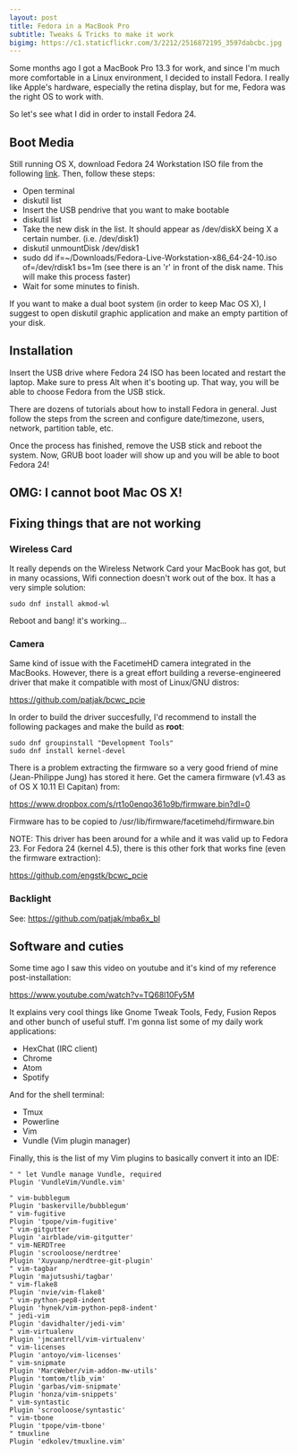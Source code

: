 ```yaml
---
layout: post
title: Fedora in a MacBook Pro
subtitle: Tweaks & Tricks to make it work
bigimg: https://c1.staticflickr.com/3/2212/2516872195_3597dabcbc.jpg
---
```


Some months ago I got a MacBook Pro 13.3 for work, and since I'm much more comfortable in a Linux environment, I decided to install Fedora. I really like Apple's hardware, especially the retina display, but for me, Fedora was the right OS to work with.

So let's see what I did in order to install Fedora 24.

## Boot Media

Still running OS X, download Fedora 24 Workstation ISO file from the following [link](https://getfedora.org/workstation/download/). Then, follow these steps:

* Open terminal
* diskutil list
* Insert the USB pendrive that you want to make bootable
* diskutil list
* Take the new disk in the list. It should appear as /dev/diskX being X a certain number. (i.e. /dev/disk1)
* diskutil unmountDisk /dev/disk1
* sudo dd if=~/Downloads/Fedora-Live-Workstation-x86_64-24-10.iso of=/dev/rdisk1 bs=1m (see there is an 'r' in front of the disk name. This will make this process faster)
* Wait for some minutes to finish.

If you want to make a dual boot system (in order to keep Mac OS X), I suggest to open diskutil graphic application and make an empty partition of your disk.

## Installation

Insert the USB drive where Fedora 24 ISO has been located and restart the laptop. Make sure to press Alt when it's booting up. That way, you will be able to choose Fedora from the USB stick.

There are dozens of tutorials about how to install Fedora in general. Just follow the steps from the screen and configure date/timezone, users, network, partition table, etc.

Once the process has finished, remove the USB stick and reboot the system. Now, GRUB boot loader will show up and you will be able to boot Fedora 24!

## OMG: I cannot boot Mac OS X!

## Fixing things that are not working

### Wireless Card

It really depends on the Wireless Network Card your MacBook has got, but in many ocassions, Wifi connection doesn't work out of the box. It has a very simple solution:

~~~
sudo dnf install akmod-wl
~~~

Reboot and bang! it's working...

### Camera

Same kind of issue with the FacetimeHD camera integrated in the MacBooks. However, there is a great effort building a reverse-engineered driver that make it compatible with most of Linux/GNU distros:

https://github.com/patjak/bcwc_pcie

In order to build the driver succesfully, I'd recommend to install the following packages and make the build as **root**:

~~~
sudo dnf groupinstall "Development Tools"
sudo dnf install kernel-devel
~~~

There is a problem extracting the firmware so a very good friend of mine (Jean-Philippe Jung) has stored it here.
Get the camera firmware (v1.43 as of OS X 10.11 El Capitan) from: 

https://www.dropbox.com/s/rt1o0enqo361o9b/firmware.bin?dl=0

Firmware has to be copied to /usr/lib/firmware/facetimehd/firmware.bin

NOTE: This driver has been around for a while and it was valid up to Fedora 23. For Fedora 24 (kernel 4.5), there is this other fork that works fine (even the firmware extraction):

https://github.com/engstk/bcwc_pcie

### Backlight

See: https://github.com/patjak/mba6x_bl

## Software and cuties

Some time ago I saw this video on youtube and it's kind of my reference post-installation:

https://www.youtube.com/watch?v=TQ68l10Fy5M

It explains very cool things like Gnome Tweak Tools, Fedy, Fusion Repos and other bunch of useful stuff. I'm gonna list some of my daily work applications:

* HexChat (IRC client)
* Chrome
* Atom
* Spotify

And for the shell terminal:

* Tmux
* Powerline
* Vim
* Vundle (Vim plugin manager)

Finally, this is the list of my Vim plugins to basically convert it into an IDE:

~~~
" " let Vundle manage Vundle, required                                                                                                                                                                        
Plugin 'VundleVim/Vundle.vim'                                                                                                                                                                                 
                                                                                                                                                                                                              
" vim-bubblegum                                                                                                                                                                                               
Plugin 'baskerville/bubblegum'                                                                                                                                                                                
" vim-fugitive                                                                                                                                                                                                
Plugin 'tpope/vim-fugitive'                                                                                                                                                                                   
" vim-gitgutter                                                                                                                                                                                               
Plugin 'airblade/vim-gitgutter'                                                                                                                                                                               
" vim-NERDTree                                                                                                                                                                                                
Plugin 'scrooloose/nerdtree'                                                                                                                                                                                  
Plugin 'Xuyuanp/nerdtree-git-plugin'                                                                                                                                                                          
" vim-tagbar                                                                                                                                                                                                  
Plugin 'majutsushi/tagbar'                                                                                                                                                                                    
" vim-flake8                                                                                                                                                                                                  
Plugin 'nvie/vim-flake8'                                                                                                                                                                                      
" vim-python-pep8-indent                                                                                                                                                                                      
Plugin 'hynek/vim-python-pep8-indent'                                                                                                                                                                         
" jedi-vim                                                                                                                                                                                                    
Plugin 'davidhalter/jedi-vim'                                                                                                                                                                                 
" vim-virtualenv                                                                                                                                                                                              
Plugin 'jmcantrell/vim-virtualenv'                                                                                                                                                                            
" vim-licenses                                                                                                                                                                                                
Plugin 'antoyo/vim-licenses'                                                                                                                                                                                  
" vim-snipmate                                                                                                                                                                                                
Plugin 'MarcWeber/vim-addon-mw-utils'                                                                                                                                                                         
Plugin 'tomtom/tlib_vim'                                                                                                                                                                                      
Plugin 'garbas/vim-snipmate'                                                                                                                                                                                  
Plugin 'honza/vim-snippets'                                                                                                                                                                                   
" vim-syntastic                                                                                                                                                                                               
Plugin 'scrooloose/syntastic'                                                                                                                                                                                 
" vim-tbone                                                                                                                                                                                                   
Plugin 'tpope/vim-tbone'                                                                                                                                                                                      
" tmuxline                                                                                                                                                                                                    
Plugin 'edkolev/tmuxline.vim' 
~~~
